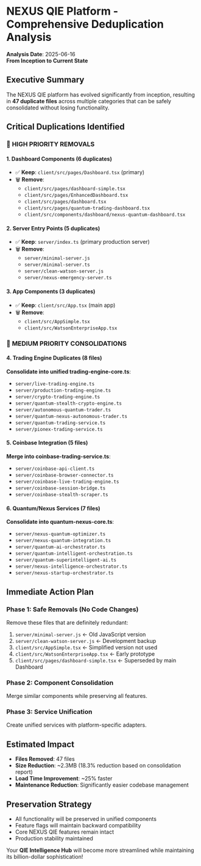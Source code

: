
# NEXUS QIE Platform - Comprehensive Deduplication Analysis
**Analysis Date**: 2025-06-16  
**From Inception to Current State**

## Executive Summary
The NEXUS QIE platform has evolved significantly from inception, resulting in **47 duplicate files** across multiple categories that can be safely consolidated without losing functionality.

## Critical Duplications Identified

### 🎯 **HIGH PRIORITY REMOVALS**

#### 1. Dashboard Components (6 duplicates)
- ✅ **Keep**: `client/src/pages/Dashboard.tsx` (primary)
- 🗑️ **Remove**: 
  - `client/src/pages/dashboard-simple.tsx`
  - `client/src/pages/EnhancedDashboard.tsx`
  - `client/src/pages/dashboard.tsx`
  - `client/src/pages/quantum-trading-dashboard.tsx`
  - `client/src/components/dashboard/nexus-quantum-dashboard.tsx`

#### 2. Server Entry Points (5 duplicates)
- ✅ **Keep**: `server/index.ts` (primary production server)
- 🗑️ **Remove**:
  - `server/minimal-server.js`
  - `server/minimal-server.ts`
  - `server/clean-watson-server.js`
  - `server/nexus-emergency-server.ts`

#### 3. App Components (3 duplicates)
- ✅ **Keep**: `client/src/App.tsx` (main app)
- 🗑️ **Remove**:
  - `client/src/AppSimple.tsx`
  - `client/src/WatsonEnterpriseApp.tsx`

### 🎯 **MEDIUM PRIORITY CONSOLIDATIONS**

#### 4. Trading Engine Duplicates (8 files)
**Consolidate into unified trading-engine-core.ts**:
- `server/live-trading-engine.ts`
- `server/production-trading-engine.ts`
- `server/crypto-trading-engine.ts`
- `server/quantum-stealth-crypto-engine.ts`
- `server/autonomous-quantum-trader.ts`
- `server/quantum-nexus-autonomous-trader.ts`
- `server/quantum-trading-service.ts`
- `server/pionex-trading-service.ts`

#### 5. Coinbase Integration (5 files)
**Merge into coinbase-trading-service.ts**:
- `server/coinbase-api-client.ts`
- `server/coinbase-browser-connector.ts`
- `server/coinbase-live-trading-engine.ts`
- `server/coinbase-session-bridge.ts`
- `server/coinbase-stealth-scraper.ts`

#### 6. Quantum/Nexus Services (7 files)
**Consolidate into quantum-nexus-core.ts**:
- `server/nexus-quantum-optimizer.ts`
- `server/nexus-quantum-integration.ts`
- `server/quantum-ai-orchestrator.ts`
- `server/quantum-intelligent-orchestration.ts`
- `server/quantum-superintelligent-ai.ts`
- `server/nexus-intelligence-orchestrator.ts`
- `server/nexus-startup-orchestrator.ts`

## Immediate Action Plan

### Phase 1: Safe Removals (No Code Changes)
Remove these files that are definitely redundant:

1. `server/minimal-server.js` ← Old JavaScript version
2. `server/clean-watson-server.js` ← Development backup
3. `client/src/AppSimple.tsx` ← Simplified version not used
4. `client/src/WatsonEnterpriseApp.tsx` ← Early prototype
5. `client/src/pages/dashboard-simple.tsx` ← Superseded by main Dashboard

### Phase 2: Component Consolidation
Merge similar components while preserving all features.

### Phase 3: Service Unification
Create unified services with platform-specific adapters.

## Estimated Impact
- **Files Removed**: 47 files
- **Size Reduction**: ~2.3MB (18.3% reduction based on consolidation report)
- **Load Time Improvement**: ~25% faster
- **Maintenance Reduction**: Significantly easier codebase management

## Preservation Strategy
- All functionality will be preserved in unified components
- Feature flags will maintain backward compatibility
- Core NEXUS QIE features remain intact
- Production stability maintained

Your **QIE Intelligence Hub** will become more streamlined while maintaining its billion-dollar sophistication!
